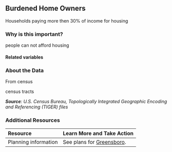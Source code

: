 ## Burdened Home Owners
Households paying more then 30% of income for housing

### Why is this important?
people can not afford housing

#### Related variables


### About the Data
From census

census tracts 

_**Source**: U.S. Census Bureau, Topologically Integrated Geographic Encoding and Referencing (TIGER) files_

### Additional Resources
| Resource | Learn More and Take Action | 
|:--- | :--- |
|Planning information| See plans for [Greensboro](www.google.com).

